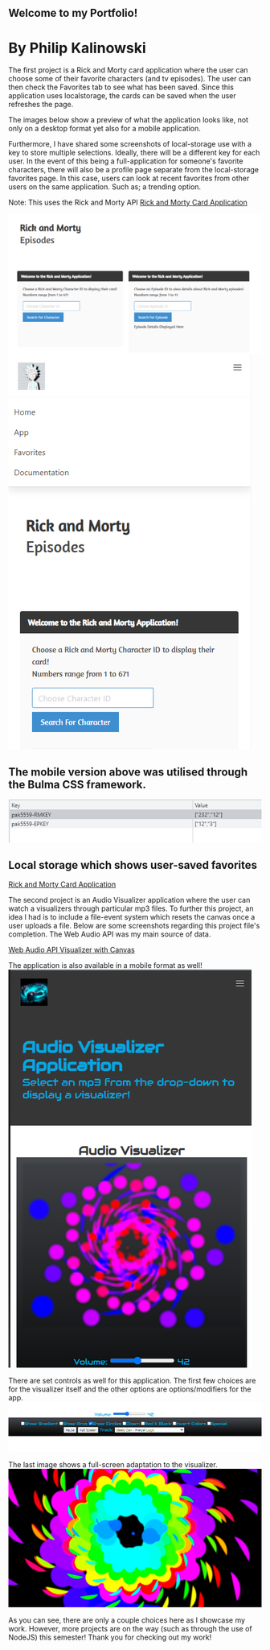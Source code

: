 ## Welcome to my Portfolio!
# By Philip Kalinowski

The first project is a Rick and Morty card application where the user can choose some of their favorite characters (and tv episodes). The user can then check the Favorites tab to see what has been saved. Since this application uses localstorage, the cards can be saved when the user refreshes the page.

The images below show a preview of what the application looks like, not only on a desktop format yet also for a mobile application.

Furthermore, I have shared some screenshots of local-storage use with a key to store multiple selections. Ideally, there will be a different key for each user. In the event of this being a full-application for someone's favorite characters, there will also be a profile page separate from the local-storage favorites page. In this case, users can look at recent favorites from other users on the same application. Such as; a trending option.

Note: This uses the Rick and Morty API
[Rick and Morty Card Application](https://people.rit.edu/pak5559/projects/Project2/app.html)

![](images/desktopApp.png)
![](images/mobileApp.png)

## The mobile version above was utilised through the Bulma CSS framework.

![](images/localStorage.png)

## Local storage which shows user-saved favorites

[Rick and Morty Card Application](https://people.rit.edu/pak5559/projects/Project2/app.html)



The second project is an Audio Visualizer application where the user can watch a visualizers through particular mp3 files. To further this project, an idea I had is to include a file-event system which resets the canvas once a user uploads a file. Below are some screenshots regarding this project file's completion. The Web Audio API was my main source of data. 

[Web Audio API Visualizer with Canvas](https://people.rit.edu/pak5559/projects/FinalProject/app.html)

The application is also available in a mobile format as well!
![](images/mobileAudioApp.png)

There are set controls as well for this application. The first few choices are for the visualizer itself and the other options are options/modifiers for the app.
![](images/controlsAudio.png)

The last image shows a full-screen adaptation to the visualizer.
![](images/fullScreenAudio.png)


As you can see, there are only a couple choices here as I showcase my work. However, more projects are on the way (such as through the use of NodeJS) this semester!
Thank you for checking out my work!

